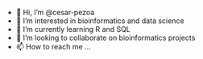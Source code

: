 - 👋 Hi, I’m @cesar-pezoa
- 👀 I’m interested in bioinformatics and data science
- 🌱 I’m currently learning R and SQL
- 💞️ I’m looking to collaborate on bioinformatics projects
- 📫 How to reach me ...

<!---
cesar-pezoa/cesar-pezoa is a ✨ special ✨ repository because its `README.md` (this file) appears on your GitHub profile.
You can click the Preview link to take a look at your changes.
--->
